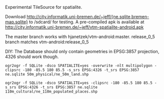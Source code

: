 Experimental TileSource for spatialite. 

Download http://city.informatik.uni-bremen.de/~jeff/{ne.sqlite,bremen-map.sqlite} to /sdcard/ for testing.
A pre-compiled apk is available at http://city.informatik.uni-bremen.de/~jeff/vtm-spatialite-android.apk

The master branch works with hjanetzek/vtm-android:master. release_0_5 branch matches vtm-android:release_0_5

DIY:
The Database should only contain geometries in EPSG:3857 projection, 4326 should work though.

```
ogr2ogr -f SQLite -dsco SPATIALITE=yes -overwrite -nlt multipolygon -clipsrc -180 -85.5 180 85.5 -s_srs EPSG:4326 -t_srs EPSG:3857 ne.sqlite 50m_physical/ne_50m_land.shp

ogr2ogr -f SQLite -dsco SPATIALITE=yes -clipsrc -180 -85.5 180 85.5 -s_srs EPSG:4326 -t_srs EPSG:3857 ne.sqlite 110m_cultural/ne_110m_populated_places.shp
```
